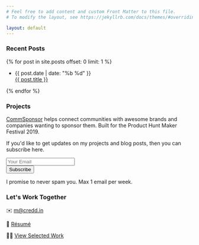 ```yaml
---
# Feel free to add content and custom Front Matter to this file.
# To modify the layout, see https://jekyllrb.com/docs/themes/#overriding-theme-defaults

layout: default
---
```

<!--Recent Posts-->
<section>
  <div class="row">
  <h3>Recent Posts</h3>
  {% for post in site.posts offset: 0 limit: 1  %}
  <ul>
      <li>
        <div class="post-date">
          <span>{{ post.date | date: "%b %d" }}</span>
        </div>
        <div class="title">
          <a href="{{ post.url | prepend: site.baseurl | prepend: site.url }}">{{ post.title }}</a>
        </div>
      </li>
    </ul>
    {% endfor %}
  </div>
</section>
<!--Projects-->
<section>
  <div id="projects" class="row">
    <h3>Projects</h3>
    <p><a href="https://commsponsor.com/">CommSponsor</a> helps connect communities with awesome brands and companies wanting to sponsor them. Built for the Product Hunt Maker Festival 2019.</p>
  </div>
</section>
<section>
  <div class="row">
    <div id="mc_embed_signup">
    <p class="sub">If you'd like to get updates on my projects and blog posts, then you can subscribe here.</p>
      <form action="https://macredd.us20.list-manage.com/subscribe/post?u=4c1f9f7bdbd2d24ace466d96e&amp;id=ee025b4ea1" method="post" id="mc-embedded-subscribe-form" name="mc-embedded-subscribe-form" class="validate" target="_blank" novalidate>
        <div id="mc_embed_signup_scroll">
          <div class="mc-field-group">
            <input type="email" placeholder="Your Email" value="" name="EMAIL" class="required email" id="mce-EMAIL">
          </div>
          <div id="mce-responses" class="clear">
            <div class="response" id="mce-error-response" style="display:none"></div>
            <div class="response" id="mce-success-response" style="display:none"></div>
          </div>    <!-- real people should not fill this in and expect good things - do not remove this or risk form bot signups-->
          <div style="position: absolute; left: -5000px;" aria-hidden="true"><input type="text" name="b_4c1f9f7bdbd2d24ace466d96e_ee025b4ea1" tabindex="-1" value=""></div>
          <div class="clear"><input type="submit" value="Subscribe" name="subscribe" id="mc-embedded-subscribe" class="button"></div>
        </div>
      </form>
      <p>I promise to never spam you. Max 1 email per week.</p>
    </div>
  </div>
</section>
<section>
  <div class="container work">
    <div class="row center">
      <div class="col-12">
        <h3 id="workTogether">Let's Work Together</h3>
      </div>
      <div class="col-3">
        <p>✉️ <a target="_blank" href="mailto:m@credd.in">m@credd.in</a></p>
      </div>
      <div class="col-3">
        <p>📄 <a target="_blank" href="https://www.dropbox.com/s/43fzol6juiiidsq/Mac%20Resume.pdf?dl=0">Résumé</a></p>
      </div>
      <div class="col-3 ">
        <p>👨‍💻 <a target="_blank" href="https://dribbble.com/TheTeaGuns">View Selected Work</a></p>
      </div>
    </div>
  </div>
  <div id='tr-footer'></div>
      <!-- make reveal calls last -->
    <script>
      ScrollReveal().reveal('.row',{duration:1e3,distance:"40px",easing:"cubic-bezier(0.5, -0.01, 0, 1.005)",origin:"bottom",interval:150})
    </script>
</section>
